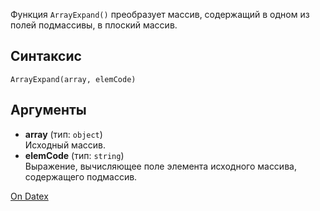 Функция `ArrayExpand()` преобразует массив, содержащий в одном из полей подмассивы, в плоский массив.

## Синтаксис
`ArrayExpand(array, elemCode)` 

## Аргументы
- **array** (тип: `object`)  
    Исходный массив.
- **elemCode** (тип: `string`)  
    Выражение, вычисляющее поле элемента исходного массива, содержащего подмассив.

[On Datex](http://docs.datex.ru/article.htm?id=7172076235998782822)